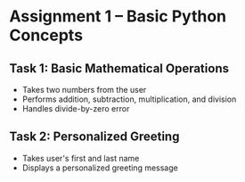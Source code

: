 # Assignment 1 – Basic Python Concepts

## Task 1: Basic Mathematical Operations
- Takes two numbers from the user
- Performs addition, subtraction, multiplication, and division
- Handles divide-by-zero error

## Task 2: Personalized Greeting
- Takes user's first and last name
- Displays a personalized greeting message
